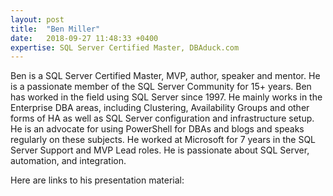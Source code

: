 ```yaml
---
layout: post
title:  "Ben Miller"
date:   2018-09-27 11:48:33 +0400
expertise: SQL Server Certified Master, DBAduck.com
---
```


Ben is a SQL Server Certified Master, MVP, author, speaker and mentor. He is a passionate member of the SQL Server Community for 15+ years. Ben has worked in the field using SQL Server since 1997. He mainly works in the Enterprise DBA areas, including Clustering, Availability Groups and other forms of HA as well as SQL Server configuration and infrastructure setup. He is an advocate for using PowerShell for DBAs and blogs and speaks regularly on these subjects. He worked at Microsoft for 7 years in the SQL Server Support and MVP Lead roles. He is passionate about SQL Server, automation, and integration.

Here are links to his presentation material:

